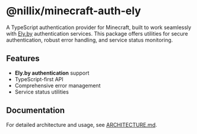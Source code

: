 # @nillix/minecraft-auth-ely

A TypeScript authentication provider for Minecraft, built to work seamlessly with [Ely.by](https://ely.by/) authentication services. This package offers utilities for secure authentication, robust error handling, and service status monitoring.

## Features

- **Ely.by authentication** support
- TypeScript-first API
- Comprehensive error management
- Service status utilities

## Documentation

For detailed architecture and usage, see [ARCHITECTURE.md](ARCHITECTURE.md).


